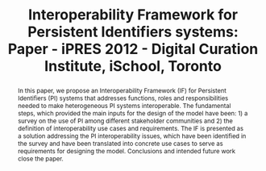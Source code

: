 ---
abstract: 'In this paper, we propose an Interoperability Framework (IF) for Persistent
  Identifiers (PI) systems that addresses functions, roles and responsibilities needed
  to make heterogeneous PI systems interoperable. The fundamental steps, which provided
  the main inputs for the design of the model have been: 1) a survey on the use of
  PI among different stakeholder communities and 2) the definition of interoperability
  use cases and requirements. The IF is presented as a solution addressing the PI
  interoperability issues, which have been identified in the survey and have been
  translated into concrete use cases to serve as requirements for designing the model.
  Conclusions and intended future work close the paper.'
creators:
- Giaretta, David
- Bouquet, Paolo
- Bellini, Emanuele
- Cirinna, Chiara
- Bazzanella, Barbara
- van Horik, Rene
- Lunghi, Maurizio
date: null
document_url: https://services.phaidra.univie.ac.at/api/object/o:293678/download
grand_parent: iPRES
institutions: []
keywords:
- ischool
- toronto
- canada
- persistent identifiers (pi)
- pi domain (pid)
- digital preservation (dp)
- interoperability framework (if)
- reference model
- trust
landing_page_url: https://phaidra.univie.ac.at/o:293678
language: eng
layout: publication
license: CC BY-NC-SA 3.0 AT
notes_url: null
parent: iPRES 2012
presentation_url: null
size: 602166
source_name: iPRES
title: 'Interoperability Framework for Persistent Identifiers systems: Paper - iPRES
  2012 - Digital Curation Institute, iSchool, Toronto'
type: paper
year: 2012
---